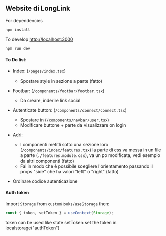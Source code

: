 ## Website di LongLink
For dependencies
```bash
npm install
```

To develop [http://localhost:3000](http://localhost:3000) 
```bash
npm run dev
```

#### To Do list:
- Index: (```/pages/index.tsx```)
    - Spostare style in sezione a parte (fatto)

- Footbar: (```/components/footbar/footbar.tsx```)
    - Da creare, inderire link social    

- Autenticate button: (```/components/connect/connect.tsx```)
    - Spostare in (```/components/navbar/user.tsx```)
    - Modificare buttone + parte da visualizzare on login 

- Adri:
    - I componenti metitli sotto una sezione loro (```/components/index/features.tsx```)
    la parte di css va messa in un file a parte  (```./features.module.css```), va un po modificata, vedi esempio da altri componenti (fatto)
    - Fai in modo che è possibile scegliere l'orientamento passando il props "side" che ha valori "left" o "right" (fatto)


- Ordinare codice autenticazione

#### Auth token

Import `Storage` from `customHooks/useStorage` then:

```js
const { token, setToken } = useContext(Storage);
```

token can be used like state
setToken set the token in localstorage("authToken")
